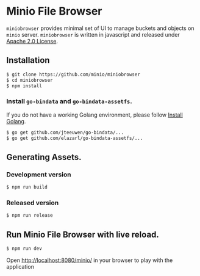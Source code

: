 # Minio File Browser

``miniobrowser`` provides minimal set of UI to manage buckets and objects on ``minio`` server. ``miniobrowser`` is written in javascript and released under [Apache 2.0 License](./LICENSE).

## Installation

```sh
$ git clone https://github.com/minio/miniobrowser
$ cd miniobrowser
$ npm install
```

### Install `go-bindata` and `go-bindata-assetfs`.

If you do not have a working Golang environment, please follow [Install Golang](./INSTALLGO.md).

```sh
$ go get github.com/jteeuwen/go-bindata/...
$ go get github.com/elazarl/go-bindata-assetfs/...
```

## Generating Assets.

### Development version

```sh
$ npm run build
```

### Released version

```sh
$ npm run release
```

## Run Minio File Browser with live reload.

```sh
$ npm run dev
```

Open [http://localhost:8080/minio/](http://localhost:8080/minio/) in your browser to play with the application
